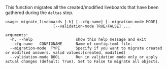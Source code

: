 
This function migrates all the created/modified liveboards that have been gathered during the `deltas` step.

~~~
usage: migrate_liveboards [-h] [--cfg-name] [--migration-mode MODE]
                     [--validation-mode TRUE/FALSE] ...
                     
arguments:
  -h, --help                   show this help message and exit
  --cfg-name   CONFIGNAME      Name of config.toml file.
  --migration-mode  TYPE       Specify if you want to migrate created or modified answers. valid values:[created, modified]
  --validation-mode BOOL       Run in validation mode only or apply actual changes (default: True). Set to False to migrate all objects.
  
                        
~~~
